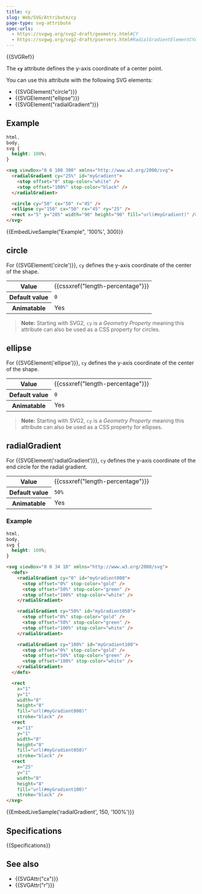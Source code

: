 ```yaml
---
title: cy
slug: Web/SVG/Attribute/cy
page-type: svg-attribute
spec-urls:
  - https://svgwg.org/svg2-draft/geometry.html#CY
  - https://svgwg.org/svg2-draft/pservers.html#RadialGradientElementCYAttribute
---
```


{{SVGRef}}

The **`cy`** attribute defines the y-axis coordinate of a center point.

You can use this attribute with the following SVG elements:

- {{SVGElement("circle")}}
- {{SVGElement("ellipse")}}
- {{SVGElement("radialGradient")}}

## Example

```css hidden
html,
body,
svg {
  height: 100%;
}
```

```html
<svg viewBox="0 0 100 300" xmlns="http://www.w3.org/2000/svg">
  <radialGradient cy="25%" id="myGradient">
    <stop offset="0" stop-color="white" />
    <stop offset="100%" stop-color="black" />
  </radialGradient>

  <circle cy="50" cx="50" r="45" />
  <ellipse cy="150" cx="50" rx="45" ry="25" />
  <rect x="5" y="205" width="90" height="90" fill="url(#myGradient)" />
</svg>
```

{{EmbedLiveSample("Example", '100%', 300)}}

## circle

For {{SVGElement('circle')}}, `cy` defines the y-axis coordinate of the center of the shape.

<table class="properties">
  <tbody>
    <tr>
      <th scope="row">Value</th>
      <td>{{cssxref("length-percentage")}}</td>
    </tr>
    <tr>
      <th scope="row">Default value</th>
      <td><code>0</code></td>
    </tr>
    <tr>
      <th scope="row">Animatable</th>
      <td>Yes</td>
    </tr>
  </tbody>
</table>

> **Note:** Starting with SVG2, `cy` is a _Geometry Property_ meaning this attribute can also be used as a CSS property for circles.

## ellipse

For {{SVGElement('ellipse')}}, `cy` defines the y-axis coordinate of the center of the shape.

<table class="properties">
  <tbody>
    <tr>
      <th scope="row">Value</th>
      <td>{{cssxref("length-percentage")}}</td>
    </tr>
    <tr>
      <th scope="row">Default value</th>
      <td><code>0</code></td>
    </tr>
    <tr>
      <th scope="row">Animatable</th>
      <td>Yes</td>
    </tr>
  </tbody>
</table>

> **Note:** Starting with SVG2, `cy` is a _Geometry Property_ meaning this attribute can also be used as a CSS property for ellipses.

## radialGradient

For {{SVGElement('radialGradient')}}, `cy` defines the y-axis coordinate of the end circle for the radial gradient.

<table class="properties">
  <tbody>
    <tr>
      <th scope="row">Value</th>
      <td>{{cssxref("length-percentage")}}</td>
    </tr>
    <tr>
      <th scope="row">Default value</th>
      <td><code>50%</code></td>
    </tr>
    <tr>
      <th scope="row">Animatable</th>
      <td>Yes</td>
    </tr>
  </tbody>
</table>

### Example

```css hidden
html,
body,
svg {
  height: 100%;
}
```

```html
<svg viewBox="0 0 34 10" xmlns="http://www.w3.org/2000/svg">
  <defs>
    <radialGradient cy="0" id="myGradient000">
      <stop offset="0%" stop-color="gold" />
      <stop offset="50%" stop-color="green" />
      <stop offset="100%" stop-color="white" />
    </radialGradient>

    <radialGradient cy="50%" id="myGradient050">
      <stop offset="0%" stop-color="gold" />
      <stop offset="50%" stop-color="green" />
      <stop offset="100%" stop-color="white" />
    </radialGradient>

    <radialGradient cy="100%" id="myGradient100">
      <stop offset="0%" stop-color="gold" />
      <stop offset="50%" stop-color="green" />
      <stop offset="100%" stop-color="white" />
    </radialGradient>
  </defs>

  <rect
    x="1"
    y="1"
    width="8"
    height="8"
    fill="url(#myGradient000)"
    stroke="black" />
  <rect
    x="13"
    y="1"
    width="8"
    height="8"
    fill="url(#myGradient050)"
    stroke="black" />
  <rect
    x="25"
    y="1"
    width="8"
    height="8"
    fill="url(#myGradient100)"
    stroke="black" />
</svg>
```

{{EmbedLiveSample('radialGradient', 150, '100%')}}

## Specifications

{{Specifications}}

## See also

- {{SVGAttr("cx")}}
- {{SVGAttr("r")}}
